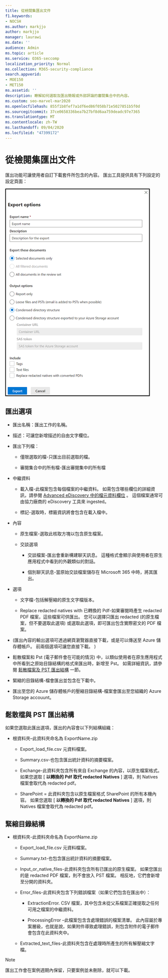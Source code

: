 ```yaml
---
title: 從檢閱集匯出文件
f1.keywords:
- NOCSH
ms.author: markjjo
author: markjjo
manager: laurawi
ms.date: ''
audience: Admin
ms.topic: article
ms.service: O365-seccomp
localization_priority: Normal
ms.collection: M365-security-compliance
search.appverid:
- MOE150
- MET150
ms.assetid: ''
description: 瞭解如何選取及匯出簡報或外部評論的審閱集合中的內容。
ms.custom: seo-marvel-mar2020
ms.openlocfilehash: 855f1b8fef7a1df6ed86f058b71e5027851b5f0d
ms.sourcegitcommit: 37ce0658336bea7b27bf8d6aa759deadc97e7365
ms.translationtype: MT
ms.contentlocale: zh-TW
ms.lasthandoff: 09/04/2020
ms.locfileid: "47399172"
---
```

# <a name="export-documents-from-a-review-set"></a>從檢閱集匯出文件

匯出功能可讓使用者自訂下載套件所包含的內容。 匯出工具提供具有下列設定的設定頁面：

![從審閱集匯出專案的選項](../media/bcfc72c7-4a01-4697-9e16-2965b7f04fdb.png)

## <a name="export-options"></a>匯出選項

- 匯出名稱：匯出工作的名稱。

- 描述：可讓您新增描述的自由文字欄位。

- 匯出下列檔：

  - 僅限選取的檔-只匯出目前選取的檔。
  
  - 審閱集合中的所有檔-匯出審閱集中的所有檔

- 中繼資料
  
  - 載入檔-此檔案包含每個檔案的中繼資料。 如需包含哪些欄位的詳細資訊，請參閱 [Advanced eDiscovery 中的檔元資料欄位](document-metadata-fields-in-Advanced-eDiscovery.md) 。 這個檔案通常可由協力廠商的 eDiscovery 工具來 ingested。
  
  - 標記-選取時，標籤資訊將會包含在載入檔中。

- 內容
  
  - 原生檔案-選取此核取方塊以包含原生檔案。
  
  - 交談選項
    
    - 交談檔案-匯出會重新構建聊天訊息。 這種格式會顯示與使用者在原生應用程式中看到的外觀類似的對話。
    
    - 個別聊天訊息-當原始交談檔案儲存在 Microsoft 365 中時，將其匯出。

- 選項

  - 文字檔-包括解壓縮的原生文字檔版本。
  
  - Replace redacted natives with 已轉換的 Pdf-如果審閱時產生 redacted PDF 檔案，這些檔案可供匯出。 您可以選擇只匯出 redacted (的原生檔案，但不要選取此選項) 或選取此選項，即可匯出包含實際密文的 PDF 檔案。

-  (匯出內容的輸出選項可透過網頁瀏覽器直接下載，或是可以傳送至 Azure 儲存體帳戶。 前兩個選項可讓您直接下載。 ) 
  
  - 鬆散檔案和 Pst (電子郵件會在可能的情況) 中，以類似使用者在原生應用程式中所看到之原始目錄結構的格式來匯出時，新增至 Pst。  如需詳細資訊，請參閱 [鬆散檔案及 PST 匯出結構](#loose-files-and-pst-export-structure) 一節。
  
  - 緊縮的目錄結構-檔會匯出並包含在下載中。
  
  - 匯出至您的 Azure 儲存體帳戶的壓縮目錄結構-檔案會匯出至您組織的 Azure Storage accouunt。

## <a name="loose-files-and-pst-export-structure"></a>鬆散檔與 PST 匯出結構

如果您選取此匯出選項，匯出的內容會以下列結構組織：

- 根資料夾–此資料夾命名為 ExportName.zip
  
  - Export_load_file.csv 元資料檔案。
  
  - Summary.csv-也包含匯出統計資料的摘要檔案。
  
  - Exchange-此資料夾包含所有來自 Exchange 的內容，以原生檔案格式。 如果您選取 [ **以轉換的 Pdf 取代 redacted Natives** ] 選項，則 Natives 檔案會取代為 redacted pdf。
  
  - SharePoint = 此資料夾包含以原生檔案格式 SharePoint 的所有本機內容。 如果您選取 [ **以轉換的 Pdf 取代 redacted Natives** ] 選項，則 Natives 檔案會取代為 redacted pdf。

## <a name="condensed-directory-structure"></a>緊縮目錄結構

- 根資料夾-此資料夾命名為 ExportName.zip
  
  - Export_load_file.csv 元資料檔案。
  
  - Summary.txt-也包含匯出統計資料的摘要檔案。
  
  - Input_or_native_files-此資料夾包含所有已匯出的原生檔案。 如果您匯出的是 redacted PDF 檔案，則不會放入 PST 檔案。 相反地，它們會新增至分開的資料夾。
  
  - Error_files-此資料夾包含下列錯誤檔案（如果它們包含在匯出中）：
    
    - ExtractionError. CSV 檔案，其中包含未從父系檔案正確提取之任何可用之檔案的中繼資料。
    
    - ProcessingError –此檔案包含含處理錯誤的檔案清單。 此內容屬於專案層級，也就是說，如果附件導致處理錯誤，則包含附件的電子郵件會包含在此資料夾中。
  
  - Extracted_text_files-此資料夾包含在處理時所產生的所有解壓縮文字檔。

> [!NOTE]
> 匯出工作會在案例週期內保留，只要案例並未刪除，就可以下載。
